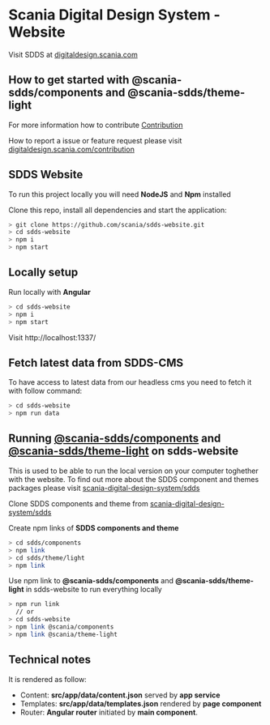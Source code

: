 # Scania Digital Design System - Website

Visit SDDS at [digitaldesign.scania.com](https://digitaldesign.scania.com/)
## How to get started with @scania-sdds/components and @scania-sdds/theme-light

For more information how to contribute [Contribution](https://github.com/scania-digital-design-system/sdds/blob/master/CONTRIBUTING.md)

How to report a issue or feature request please visit [digitaldesign.scania.com/contribution](https://digitaldesign.scania.com/contribution)

## SDDS Website
To run this project locally you will need **NodeJS** and **Npm** installed

Clone this repo, install all dependencies and start the application:
```bash
> git clone https://github.com/scania/sdds-website.git
> cd sdds-website
> npm i
> npm start
```

## Locally setup

Run locally with **Angular**
```bash
> cd sdds-website
> npm i
> npm start
```

Visit http://localhost:1337/

## Fetch latest data from SDDS-CMS

To have access to latest data from our headless cms you need to fetch it with follow command:

```bash
> cd sdds-website
> npm run data
```

## Running [@scania-sdds/components](https://www.npmjs.com/package/@scania-sdds/components) and [@scania-sdds/theme-light](https://www.npmjs.com/package/@scania-sdds/theme-light) on sdds-website

This is used to be able to run the local version on your computer toghether with the website. To find out more about the SDDS component and themes packages please visit [scania-digital-design-system/sdds](https://github.com/scania-digital-design-system/sdds)


Clone SDDS components and theme from [scania-digital-design-system/sdds](https://github.com/scania-digital-design-system/sdds)

Create npm links of **SDDS components and theme**

```bash
> cd sdds/components
> npm link
> cd sdds/theme/light
> npm link
```

Use npm link to **@scania-sdds/components** and **@scania-sdds/theme-light** in sdds-website to run everything locally
```bash
> npm run link
  // or
> cd sdds-website
> npm link @scania/components
> npm link @scania/theme-light
```

## Technical notes

It is rendered as follow:
- Content: **src/app/data/content.json** served by **app service**
- Templates: **src/app/data/templates.json** rendered by **page component**
- Router: **Angular router** initiated by **main component**.
